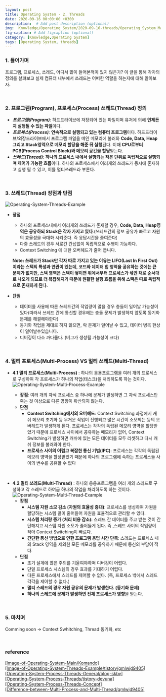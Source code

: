 ```yaml
---
layout: post
title: Operating System - 2. Threads
date: 2020-09-16 00:00:00 +0300
description:  # Add post description (optional)
img:  Knowledge/Operating_System/2020-09-16-threads/Operating_System_Main.jpg
fig-caption: # Add figcaption (optional)
category: [Knowledge,Operating System]
tags: [Operating System, threads]
---
```


### 1. 들어가며
프로그램, 프로세스, 쓰레드, 어디서 많이 들어본적이 있지 않은가? 이 글을 통해 각자의 정의를 살펴보고 실제 컴퓨터 내부에서 쓰레드는 어떠한 역할을 하는지에 대해 알아보자.

<br>

### 2. 프로그램(Program), 프로세스(Process) 쓰레드(Thread) 정의
- ***프로그램(Program)***: 하드드라이브에 저장되어 있는 파일이며 유저에 의해 **언제든지 실행될 수 있는 파일**이다.
- ***프로세스(Process)***: **연속적으로 실행되고 있는 컴퓨터 프로그램**이다. 하드드라이브/외장드라이브에서 프로그램 파일을 메인 메모리에 불러와 **Code, Data, Heap 그리고 Stack영역으로 메모리 할당을 해준 뒤 실행**된다. 이때 **CPU로부터 PCB(Process Control Block)와 메모리 공간을 할당**받는다.
- ***쓰레드(Thread)***: **하나의 프로세스 내에서 실행되는 작은 단위로 독립적으로 실행되며 제어가 가능한 흐름**이다. 하나의 프로세스에서 여러개의 쓰레드가 동시에 존재하고 실행 될 수 있고, 이를 멀티쓰레드라 부른다.

<br>

### 3. 쓰레드(Thread) 장점과 단점
![Operating-System-Threads-Example]({{site.baseurl}}/assets/img/Knowledge/Operating_System/2020-09-16-threads/Operating-System-Thread-Example.png#center)
- **장점**
    - 하나의 프로세스내에서 여러개의 쓰레드가 존재할 경우, **Code, Data, Heap영역은 공유하되 Stack은 각자 가지고 있다**.(쓰레드간의 정보 공유가 빠르고 자원의 효율성을 극대화 시켜준다. 즉 응답시간을 줄여준다)
    - 다중 쓰레드의 경우 서로간 간섭없이 독립적으로 수행이 가능하다.
    - Context Switching 에 대한 오버헤드가 줄어 듭니다.

    **Note: 쓰레드가 Stack만 각자 따로 가지고 있는 이유는 LIFO(Last In First Out)이라는 스택의 특성과 연관이 있는데, 코드와 데이터 힙 영역을 공유하는 것에는 큰 문제가 없지만, 스택 영역은 스택이 쌓이면 위에서부터 프로세스가 섞인 채로 순서대로 나오게 되므로 더 복잡해지기 때문에 원활한 실행 흐름을 위해 스택은 따로 독립적으로 존재하게 된다.**

- **단점**
    - 데이터를 사용에 따른 쓰레드간의 작업량이 많을 경우 충돌이 일어날 가능성이 있다(따라서 쓰레드 간에 통신할 경우에는 충돌 문제가 발생하지 않도록 동기화 문제를 해결해야한다)
    - 동기화 작업을 제대로 하지 않으면, 락 문제가 일어날 수 있고, 데이터 병목 현상이 일어날수있습니다.
    - 디버깅이 다소 까다롭다. (버그가 생성될 가능성이 크다)

<br>

### 4. 멀티 프로세스(Multi-Process) VS 멀티 쓰레드(Multi-Thread)
- **4.1 멀티 프로세스(Multi-Process)** : 하나의 응용프로그램을 여러 개의 프로세스로 구성하여 각 프로세스가 하나의 작업(태스크)을 처리하도록 하는 것이다.
![Operating-System-Multi-Process-Example]({{site.baseurl}}/assets/img/Knowledge/Operating_System/2020-09-16-threads/Operating-System-Multi-Process-Example.png#center)

    - **장점**: 여러 개의 자식 프로세스 중 하나에 문제가 발생하면 그 자식 프로세스만 죽는 것 이상으로 다른 영향이 확산되지 않는다.
    - **단점**
        - **Context Switching에서의 오버헤드**: Context Switching 과정에서 캐쉬 메모리 초기화 등 무거운 작업이 진행되고 많은 시간이 소모되는 등의 오버헤드가 발생하게 된다. 프로세스는 각각의 독립된 메모리 영역을 할당받았기 때문에 프로세스 사이에서 공유하는 메모리가 없어, Context Switching가 발생하면 캐쉬에 있는 모든 데이터를 모두 리셋하고 다시 캐쉬 정보를 불러와야 한다.
        - **프로세스 사이의 어렵고 복잡한 통신 기법(IPC)**: 프로세스는 각각의 독립된 메모리 영역을 할당받았기 때문에 하나의 프로그램에 속하는 프로세스들 사이의 변수를 공유할 수 없다

<br>

- **4.2 멀티 쓰레드(Multi-Thread)** : 하나의 응용프로그램을 여러 개의 스레드로 구성하고 각 스레드로 하여금 하나의 작업을 처리하도록 하는 것이다.
![Operating-System-Multi-Thread-Example]({{site.baseurl}}/assets/img/Knowledge/Operating_System/2020-09-16-threads/Operating-System-Multi-Thread-Example.jpg#center)       
    - **장점** 
        - **시스템 자원 소모 감소 (자원의 효율성 증대)**: 프로세스를 생성하여 자원을 할당하는 시스템 콜이 줄어들어 자원을 효율적으로 관리할 수 있다.
        - **시스템 처리량 증가 (처리 비용 감소)**: 스레드 간 데이터를 주고 받는 것이 간단해지고 시스템 자원 소모가 줄어들게 된다. 즉 ,스레드 사이의 작업량이 작아 Context Switching이 빠르다.
        - **간단한 통신 방법으로 인한 프로그램 응답 시간 단축**: 스레드는 프로세스 내의 Stack 영역을 제외한 모든 메모리를 공유하기 때문에 통신의 부담이 적다.
    - **단점**
        - 초기 설계에 많은 주의를 기울여야하며 디버깅이 어렵다.
        - 단일 프로세스 시스템의 경우 효과를 기대하기 어렵다.
        - 다른 프로세스에서 스레드를 제어할 수 없다. (즉, 프로세스 밖에서 스레드 각각을 제어할 수 없다.)
        - **멀티 스레드의 경우 자원 공유의 문제가 발생한다. (동기화 문제)**
        - **하나의 스레드에 문제가 발생하면 전체 프로세스가 영향**을 받는다.

<br>

### 5. 마치며
Comming soon -> Context Swhitching, Thread 동기화, etc 

<br>

### reference
[\[Image-of-Operating-System-Main/Komando\]](https://www.komando.com/downloads/zorin-os-alternative-to-windows-and-apple/535834/) <br>
[\[Image-of-Operating-System-Threads-Example/tistory/gmlwjd9405\]](https://gmlwjd9405.github.io/2018/09/14/process-vs-thread.html) <br>
[\[Operating-System-Process-Threads-General/blog-skby\]](http://blog.skby.net/%EC%93%B0%EB%A0%88%EB%93%9C-thread/) <br>
[\[Operating-System-Process-Threads/tistory-devuna\]](https://devuna.tistory.com/21) <br>
[\[Operating-System-Process-Threads-Concept\]](https://velog.io/@pa324/%EC%9A%B4%EC%98%81%EC%B2%B4%EC%A0%9C-Thread%EC%8A%A4%EB%A0%88%EB%93%9C-rqk2kafwhw) <br>
[\[Difference-between-Multi-Process-and-Multi-Thread/gmlwjd9405\]](https://gmlwjd9405.github.io/2018/09/14/process-vs-thread.html) <br>